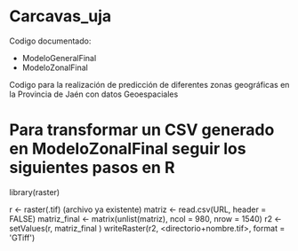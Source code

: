 # Carcavas_uja

Codigo documentado: 

- ModeloGeneralFinal
- ModeloZonalFinal

Codigo para la realización de predicción de diferentes zonas geográficas en la Provincia de Jaén con datos Geoespaciales

# Para transformar un CSV generado en ModeloZonalFinal seguir los siguientes pasos en R

library(raster)

r <- raster(<archivo>.tif) (archivo ya existente)
matriz <- read.csv(URL, header = FALSE)
matriz_final <- matrix(unlist(matriz), ncol = 980, nrow = 1540)
r2 <- setValues(r, matriz_final )
writeRaster(r2, <directorio+nombre.tif>, format = 'GTiff')
